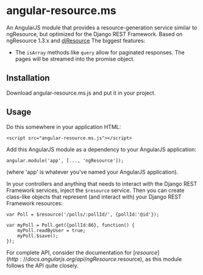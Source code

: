 angular-resource.ms
============================

An AngularJS module that provides a resource-generation service similar to ngResource, but optimized for the
Django REST Framework. Based on ngResource 1.3.x and [djResource](https://github.com/blacklocus/angular-django-rest-resource) The biggest features:

* The `isArray` methods like `query` allow for paginated responses. The pages will be streamed into the promise object.

Installation
------------
Download angular-resource.ms.js and put it in your project. 

Usage
-----
Do this somewhere in your application HTML:

    <script src="angular-resource.ms.js"></script>

Add this AngularJS module as a dependency to your AngularJS application:

    angular.module('app', [..., 'ngResource']);

(where 'app' is whatever you've named your AngularJS application).


In your controllers and anything that needs to interact with the Django REST Framework services, inject the `$resource`
service. Then you can create class-like objects that represent (and interact with) your Django REST Framework resources:

    var Poll = $resource('/polls/:pollId/', {pollId:'@id'});

    var myPoll = Poll.get({pollId:86}, function() {
        myPoll.readByUser = true;
        myPoll.$save();
    });

For complete API, consider the documentation for [$resource](http://docs.angularjs.org/api/ngResource.$resource), as
this module follows the API quite closely.
